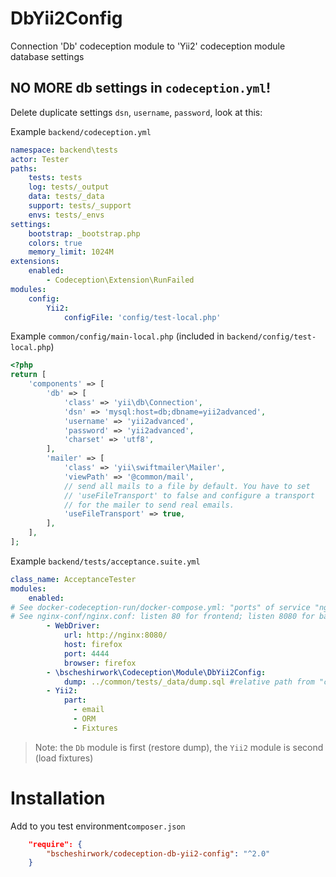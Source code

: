 # DbYii2Config
Connection 'Db' codeception module to 'Yii2' codeception module database settings

## NO MORE db settings in `codeception.yml`!

Delete duplicate settings `dsn`, `username`, `password`, look at this:

Example `backend/codeception.yml`
```yml
namespace: backend\tests
actor: Tester
paths:
    tests: tests
    log: tests/_output
    data: tests/_data
    support: tests/_support
    envs: tests/_envs
settings:
    bootstrap: _bootstrap.php
    colors: true
    memory_limit: 1024M
extensions:
    enabled:
        - Codeception\Extension\RunFailed
modules:
    config:
        Yii2:
            configFile: 'config/test-local.php'
```

Example `common/config/main-local.php` (included in `backend/config/test-local.php`)
```php
<?php
return [
    'components' => [
        'db' => [
            'class' => 'yii\db\Connection',
            'dsn' => 'mysql:host=db;dbname=yii2advanced',
            'username' => 'yii2advanced',
            'password' => 'yii2advanced',
            'charset' => 'utf8',
        ],
        'mailer' => [
            'class' => 'yii\swiftmailer\Mailer',
            'viewPath' => '@common/mail',
            // send all mails to a file by default. You have to set
            // 'useFileTransport' to false and configure a transport
            // for the mailer to send real emails.
            'useFileTransport' => true,
        ],
    ],
];
```

Example `backend/tests/acceptance.suite.yml`
```yml
class_name: AcceptanceTester
modules:
    enabled:
# See docker-codeception-run/docker-compose.yml: "ports" of service "nginx" is null; the selenium service named "firefox"
# See nginx-conf/nginx.conf: listen 80 for frontend; listen 8080 for backend
        - WebDriver:
            url: http://nginx:8080/
            host: firefox
            port: 4444
            browser: firefox
        - \bscheshirwork\Codeception\Module\DbYii2Config:
            dump: ../common/tests/_data/dump.sql #relative path from "codeception.yml"
        - Yii2:
            part:
              - email
              - ORM
              - Fixtures
```
> Note: the `Db` module is first (restore dump), the `Yii2` module is second (load fixtures)

# Installation
Add to you test environment`composer.json`
```json
    "require": {
        "bscheshirwork/codeception-db-yii2-config": "^2.0"
    }
```
